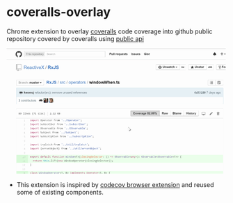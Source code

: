 # coveralls-overlay

Chrome extension to overlay [coveralls](http://coveralls.io/) code coverage into github public repository covered by coveralls using [public api](https://coveralls.zendesk.com/hc/en-us/articles/201774865-API-Introduction)


![demo](screenshots/coveralls.gif)

* This extension is inspired by [codecov browser extension](https://github.com/codecov/browser-extension) and reused some of existing components.
